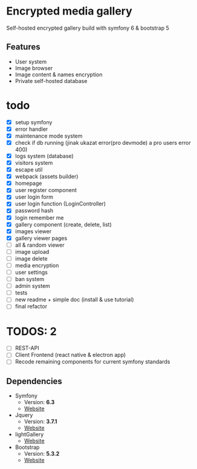 # Encrypted media gallery

Self-hosted encrypted gallery build with symfony 6 & bootstrap 5

## Features
- User system
- Image browser
- Image content & names encryption
- Private self-hosted database

# todo
- [X] setup symfony
- [X] error handler
- [X] maintenance mode system
- [X] check if db running (jinak ukazat error(pro devmode) a pro users error 400)
- [X] logs system (database)
- [X] visitors system
- [X] escape util
- [X] webpack (assets builder)
- [X] homepage
- [X] user register component
- [X] user login form
- [X] user login function (LoginController)
- [X] password hash
- [X] login remember me
- [X] gallery component (create, delete, list)
- [X] images viewer
- [X] gallery viewer pages
- [ ] all & random viewer
- [ ] image upload
- [ ] image delete
- [ ] media encryption
- [ ] user settings
- [ ] ban system
- [ ] admin system
- [ ] tests
- [ ] new readme + simple doc (install & use tutorial)
- [ ] final refactor

# TODOS: 2
- [ ] REST-API
- [ ] Client Frontend (react native & electron app)
- [ ] Recode remaining components for current symfony standards

## Dependencies
* Symfony
   * Version: **6.3**
   * [Website](https://symfony.com/)
* Jquery
   * Version: **3.7.1**
   * [Website](https://jquery.com/)
* lightGallery
   * [Website](https://www.lightgalleryjs.com/)
* Bootstrap
   * Version: **5.3.2**
   * [Website](https://getbootstrap.com/)
